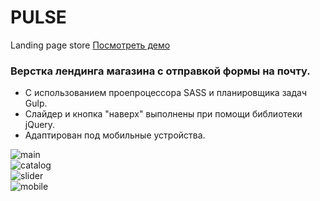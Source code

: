 # PULSE
Landing page store
[Посмотреть демо](https://pulse-store.horoshere.ru/)

### Верстка лендинга магазина с отправкой формы на почту.
* С использованием проепроцессора SASS и планировщика задач Gulp.
* Слайдер и кнопка "наверх" выполнены при помощи библиотеки jQuery.
* Адаптирован под мобильные устройства.

![main](https://sun9-49.userapi.com/s/v1/ig2/8pfPhf_G4uv38EnOiVXqn7JHkqPVRd7X-lQl0Wnhc3-fL-_h091gfRAQHlLLoAf3pMoCMpyctHRT-Wve26S32O_2.jpg?size=948x425&quality=96&type=album)  
![catalog](https://sun9-4.userapi.com/s/v1/ig2/UQYoCDImAzyhIIwtD2CHgqVYcmI1vv6C5Z6hGdnQmluMvJfXIHFZIYmXNI7TOs3ODEfXyZXhhoR3AOQf2x4y2vYL.jpg?size=625x440&quality=96&type=album)  
![slider](https://sun9-64.userapi.com/s/v1/ig2/cmfKIiQa3_NxW09P6ycG-S0TvU1DhR2vZxWktvO2xNaQBVIvKWwK6NrNnB8Mi9tMWrRxUuuRUwahbUcGbHZYQuWM.jpg?size=852x438&quality=96&type=album)  
![mobile](https://sun9-85.userapi.com/s/v1/ig2/UVOgTJRuRhKi8Ed6x65ZJWuO3WWI2iVjW_MeV4KkhfChuMcSGyeJdOVEMiZWjhp6_dY-xwAKmKIR_94w5F5uKF47.jpg?size=261x428&quality=96&type=album)


